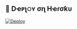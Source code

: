 


## 🚀 Dҽᴘʅ𝚘ʏ σɳ Hҽɾσƙᴜ 
[![Deploy](https://www.herokucdn.com/deploy/button.svg)](https://dashboard.heroku.com/new?template=https://github.com/VIKRANT0604/shiv)
